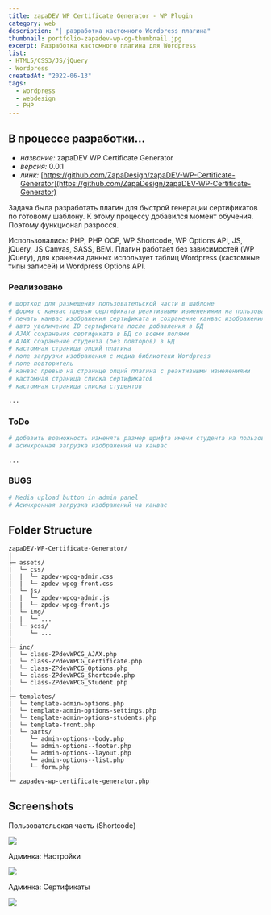 ```yaml
---
title: zapaDEV WP Certificate Generator - WP Plugin
category: web
description: "| разработка кастомного Wordpress плагина"
thumbnail: portfolio-zapadev-wp-cg-thumbnail.jpg
excerpt: Разработка кастомного плагина для Wordpress
list:
- HTML5/CSS3/JS/jQuery
- Wordpress
createdAt: "2022-06-13"
tags:
  - wordpress
  - webdesign
  - PHP
---
```

## В процессе разработки...
- *название:* zapaDEV WP Certificate Generator
- *версия:* 0.0.1
- *линк:* [https://github.com/ZapaDesign/zapaDEV-WP-Certificate-Generator](https://github.com/ZapaDesign/zapaDEV-WP-Certificate-Generator)

Задача была разработать плагин для быстрой генерации сертификатов по готовому шаблону. К этому процессу добавился момент обучения. Поэтому функционал разросся.

Использовались: PHP, PHP OOP, WP Shortcode, WP Options API, JS, jQuery, JS Canvas, SASS, BEM. Плагин работает без зависимостей (WP jQuery), для хранения данных использует таблиц Wordpress (кастомные типы записей) и Wordpress Options API. 

### Реализовано
```bash
# шорткод для размещения пользовательской части в шаблоне
# форма с канвас превью сертификата реактивными изменениями на пользовательской стороне
# печать канвас изображения сертификата и сохранение канвас изображения сертификата в png формате
# авто увеличение ID сертификата после добавления в БД
# AJAX сохранения сертификата в БД со всеми полями
# AJAX сохранение студента (без повторов) в БД
# кастомная страница опций плагина
# поле загрузки изображения с медиа библиотеки Wordpress
# поле повторитель
# канвас превью на странице опций плагина с реактивными изменениями
# кастомная страница списка сертификатов
# кастомная страница списка студентов

...

```

### ToDo
```bash
# добавить возможность изменять размер шрифта имени студента на пользовательской стороне
# асинхронная загрузка изображений на канвас

...

```
### BUGS
```bash
# Media upload button in admin panel
# Асинхронная загрузка изображений на канвас
```

## Folder Structure
```
zapaDEV-WP-Certificate-Generator/
|
├─ assets/
|  └─ css/
|  |  └─ zpdev-wpcg-admin.css
|  |  └─ zpdev-wpcg-front.css
|  └─ js/
|  |  └─ zpdev-wpcg-admin.js
|  |  └─ zpdev-wpcg-front.js
|  └─ img/
|  |  └─ ...
|  └─ scss/
|     └─ ...
|
├─ inc/
|  └─ class-ZPdevWPCG_AJAX.php
|  └─ class-ZPdevWPCG_Certificate.php
|  └─ class-ZPdevWPCG_Options.php
|  └─ class-ZPdevWPCG_Shortcode.php
|  └─ class-ZPdevWPCG_Student.php
|
├─ templates/
|  └─ template-admin-options.php
|  └─ template-admin-options-settings.php
|  └─ template-admin-options-students.php
|  └─ template-front.php
|  └─ parts/
|     └─ admin-options--body.php
|     └─ admin-options--footer.php
|     └─ admin-options--layout.php
|     └─ admin-options--list.php
|     └─ form.php
|
└─ zapadev-wp-certificate-generator.php
```

## Screenshots
Пользовательская часть (Shortcode)

![](/portfolio/portfolio-zapadev-wp-cg-001.jpg)

Админка: Настройки

![](/portfolio/portfolio-zapadev-wp-cg-002.jpg)

Админка: Сертификаты

![](/portfolio/portfolio-zapadev-wp-cg-003.jpg)


